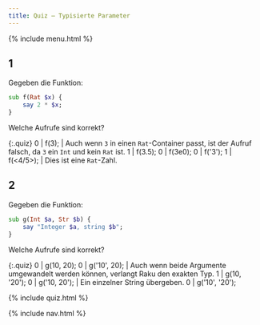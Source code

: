 ```yaml
---
title: Quiz — Typisierte Parameter
---
```


{% include menu.html %}

## 1

Gegeben die Funktion:

```raku
sub f(Rat $x) {
    say 2 * $x;
}
```

Welche Aufrufe sind korrekt?

{:.quiz}
0 | f(3); | Auch wenn `3` in einen `Rat`-Container passt, ist der Aufruf falsch, da `3` ein `Int` und kein `Rat` ist.
1 | f(3.5);
0 | f(3e0);
0 | f(&apos;3&apos;);
1 | f(<4/5>); | Dies ist eine `Rat`-Zahl.


## 2

Gegeben die Funktion:

```raku
sub g(Int $a, Str $b) {
    say "Integer $a, string $b";
}
```

Welche Aufrufe sind korrekt?

{:.quiz}
0 | g(10, 20);
0 | g(&apos;10&apos;, 20); | Auch wenn beide Argumente umgewandelt werden können, verlangt Raku den exakten Typ.
1 | g(10, &apos;20&apos;);
0 | g(&apos;10, 20&apos;); | Ein einzelner String übergeben.
0 | g(&apos;10&apos;, &apos;20&apos;); 


{% include quiz.html %}

{% include nav.html %}